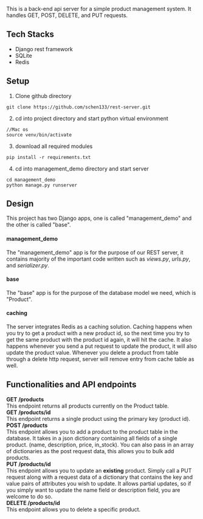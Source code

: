 This is a back-end api server for a simple product management system. It handles GET, POST, DELETE, and PUT requests.
## Tech Stacks
- Django rest framework
- SQLite
- Redis
## Setup  
1) Clone github directory
```
git clone https://github.com/schen133/rest-server.git 
```
2) cd into project directory and start python virtual environment
```
//Mac os
source venv/bin/activate
```
3) download all required modules
```
pip install -r requirements.txt
```
4) cd into management_demo directory and start server
```
cd management_demo
python manage.py runserver 
```
## Design
This project has two Django apps, one is called "management_demo" and the other is called "base". 
#### management_demo
The "management_demo" app is for the purpose of our REST server, it contains majority of the important code written such as *views.py*, *urls.py*, and *serializer.py*.
#### base 
The "base" app is for the purpose of the database model we need, which is "Product".
#### caching 
The server integrates Redis as a caching solution. Caching happens when you try to get a product with a new product id, so the next time you try to get the same product with the product id again, it will hit the cache. It also happens whenever you send a put request to update the product, it will also update the product value. Whenever you delete a product from table through a delete http request, server will remove entry from cache table as well.
## Functionalities and API endpoints
**GET /products**   
This endpoint returns all products currently on the Product table.   
**GET /products/id**  
This endpoint returns a single product using the primary key (product id).  
**POST /products**  
This endpoint allows you to add a product to the product table in the database. It takes in a json dictionary containing all fields of a single product. (name, description, price, in_stock). You can also pass in an array of dictionaries as the post request data, this allows you to bulk add products.  
**PUT /products/id**  
This endpoint allows you to update an **existing** product. Simply call a PUT request along with a request data of a dictionary that contains the key and value pairs of attributes you wish to update. It allows partial updates, so if you simply want to update the name field or description field, you are welcome to do so.  
**DELETE /products/id**  
This endpoint allows you to delete a specific product.  